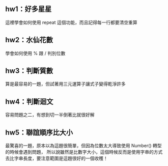 ## hw1：好多星星

這裡學會如何使用 repeat 這個功能，而且記得每一行都要清空重算

## hw2：水仙花數

學會如何使用 % 跟 / 判別位數

## hw3：判斷質數

算是最容易的一題，但試著用三元運算子讓式子變得乾淨許多

## hw4：判斷迴文

容易問題之二，有想到切一半倒著比就很好解

## hw5：聯誼順序比大小
 
最驚喜的一題，原本以為這題很簡單，但因為位數太大導致使用 Number() 轉型的時候會遇到問題，
所以說雖然是比數字大小，這個時候反而是使用字串的方式去比字串長度，要注意範圍是這題很好的一個收穫！